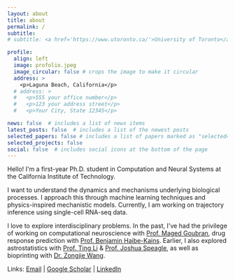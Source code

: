 ```yaml
---
layout: about
title: about
permalink: /
subtitle: 
# subtitle: <a href='https://www.utoronto.ca/'>University of Toronto</a>. Address. Contacts. Moto. Etc.

profile:
  align: left
  image: profolio.jpeg
  image_circular: false # crops the image to make it circular
  address: >
    <p>Laguna Beach, California</p>
  # address: >
  #   <p>555 your office number</p>
  #   <p>123 your address street</p>
  #   <p>Your City, State 12345</p>

news: false  # includes a list of news items
latest_posts: false  # includes a list of the newest posts
selected_papers: false # includes a list of papers marked as "selected={true}"
selected_projects: false
social: false  # includes social icons at the bottom of the page
---
```


<!-- Write your biography here. Tell the world about yourself. Link to your favorite [subreddit](http://reddit.com). You can put a picture in, too. The code is already in, just name your picture `prof_pic.jpg` and put it in the `img/` folder. -->
Hello! I'm a first-year Ph.D. student in Computation and Neural Systems at the California Institute of Technology.

I want to understand the dynamics and mechanisms underlying biological processes. I approach this through machine learning techniques and physics-inspired mechanistic models. Currently, I am working on trajectory inference using single-cell RNA-seq data.

I love to explore interdisciplinary problems. In the past, I've had the privilege of working on computational neuroscience with [Prof. Maged Goubran](https://aiconslab.github.io/), drug response prediction with [Prof. Benjamin Haibe-Kains](https://www.bhklab.ca/). Earlier, I also explored astrostatistics with [Prof. Ting Li](https://sazabi4.github.io/) & [Prof. Joshua Speagle](https://joshspeagle.com/), as well as bioprinting with [Dr. Zongjie Wang](https://scholar.google.com/citations?user=h90fpFAAAAAJ&hl=en).

Links: [Email](mailto:fyu2@caltech.edu) \| [Google Scholar](https://scholar.google.ca/citations?user=BczAniIAAAAJ&hl=en) \| [LinkedIn](https://www.linkedin.com/in/grace-fengqing-yu-404679219/)

<!-- Put your address / P.O. box / other info right below your picture. You can also disable any of these elements by editing `profile` property of the YAML header of your `_pages/about.md`. Edit `_bibliography/papers.bib` and Jekyll will render your [publications page](/al-folio/publications/) automatically. -->

<!-- Link to your social media connections, too. This theme is set up to use [Font Awesome icons](http://fortawesome.github.io/Font-Awesome/) and [Academicons](https://jpswalsh.github.io/academicons/), like the ones below. Add your Facebook, Twitter, LinkedIn, Google Scholar, or just disable all of them. -->
